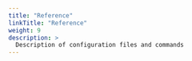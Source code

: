 ```yaml
---
title: "Reference"
linkTitle: "Reference"
weight: 9
description: >
  Description of configuration files and commands
---
```


